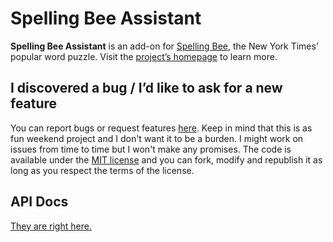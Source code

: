 # Spelling Bee Assistant

__Spelling Bee Assistant__ is an add-on for [Spelling Bee](https://www.nytimes.com/puzzles/spelling-bee), the New York Times’ popular word puzzle. Visit the [project’s homepage](https://spelling-bee-assistant.app/) to learn more.


## I discovered a bug / I’d like to ask for a new feature

You can report bugs or request features [here](https://github.com/draber/draber.github.io/issues). Keep in mind that this is as fun weekend project and I don't want it to be a burden. I might work on issues from time to time but I won't make any promises. The code is available under the [MIT license](LICENSE.md) and you can fork, modify and republish it as long as you respect the terms of the license.

## API Docs
[They are right here.](docs/index.html)
